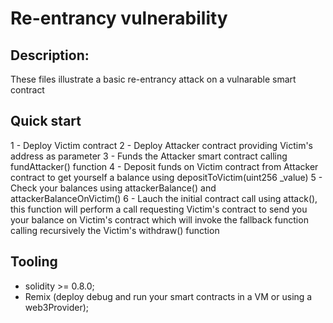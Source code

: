 # Re-entrancy vulnerability

## Description:

These files illustrate a basic re-entrancy attack on a vulnarable smart contract

## Quick start

1 - Deploy Victim contract
2 - Deploy Attacker contract providing Victim's address as parameter
3 - Funds the Attacker smart contract calling fundAttacker() function
4 - Deposit funds on Victim contract from Attacker contract to get yourself a balance using  depositToVictim(uint256 _value)
5 - Check your balances using attackerBalance() and attackerBalanceOnVictim()
6 - Lauch the initial contract call using attack(), this function will perform a call requesting Victim's contract to send you your balance on Victim's contract which will invoke the fallback function calling recursively the Victim's withdraw() function

## Tooling 

- solidity >= 0.8.0;
- Remix (deploy debug and run your smart contracts in a VM or using a web3Provider);
